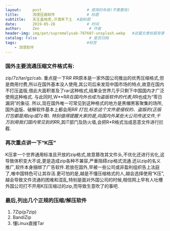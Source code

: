 ```yaml
---
layout:     post                    # 使用的布局(不需要改)
title:      流氓压缩软件              # 标题
subtitle:   天王盖地虎,汗滴禾下土  #副标题
date:       2019-05-28              # 时间
author:     Zen                      # 作者
header-img: img/pet/supremelysab-787607-unsplash.webp   #这篇文章标题背景图片
catalog: False                       # 是否归档
tags:                               #标签
    - 流氓软件
---
```

### 国外主要流通压缩文件格式有:
zip/7z/tar/gz/cab.
重点提一下R*R
R*R原本是一家外国公司推出的优秀压缩格式,但是商用付费,所以在国外基本没人使用,其公司后来发现中国市场的特点,故意在国内不打压盗版,借此大面积普及了rar这种格式,结果全世界几乎只剩下中国国内才广泛使用这种格式.
与此同时,W**R*R在国内外也成为盗版软件的代表,R*R也成为“零日漏洞”的象征.
所以,现在国外唯一可常见到这种格式的地方是黑帽黑客聚集的场所,国外盗版、破解软件基本上都会用R*R
打包,标志这个文件是侵权的、盗版的(正版打包都是用zip或7z等).
特别值得提醒大家的是,向国内外某些大公司传送文件,千万别用我们国内常见到的R*R,其IT部门及防火墙,会把R*R格式当成恶意文件进行拦截.
### 再次重点讲一下“K压”

K压拿一个世界通用标准且开放的zip格式,故意篡改其文件头,不优化还进行劣化,这导致体积变大不说,更是造成zip各种不兼容,严重阻碍zip格式流通.还以zip的名义推广,软件本身捆绑了广告软件.若放在国外,早被一些公司或非盈利组织告上法庭了,唯中国特色可让其存活.更可怕的是,越是不懂压缩格式的人,越会选择使用“K压”,越会导致文件流通的困难和混乱,特别是面对外国公司的时候,相信网上早有人吐槽外国公司打不开用K压压缩过的zip,而导致生意吹了的事吧.
### 最后,列出几个正规的压缩/解压软件
1. 7Zip(p7zip)
2. BandiZip
3. 懂Linux直接Tar
